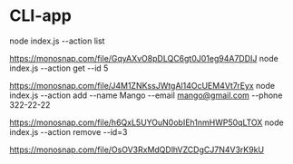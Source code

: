 # CLI-app

node index.js --action list

https://monosnap.com/file/GqyAXvO8pDLQC6gt0J01eg94A7DDIJ node index.js --action
get --id 5

https://monosnap.com/file/J4M1ZNKssJWtgAl14OcUEM4Vt7rEyx node index.js --action
add --name Mango --email mango@gmail.com --phone 322-22-22

https://monosnap.com/file/h6QxL5UYOuN0obIEh1nmHWP50qLTOX node index.js --action
remove --id=3

https://monosnap.com/file/OsOV3RxMdQDlhVZCDgCJ7N4V3rK9kU
